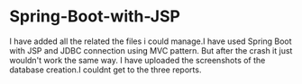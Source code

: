 # Spring-Boot-with-JSP
I have added all the related the files i could manage.I have used Spring Boot with JSP and JDBC connection using MVC pattern. But after the crash it just wouldn't work the same way. I have uploaded the screenshots of the database creation.I couldnt get to the three reports.
